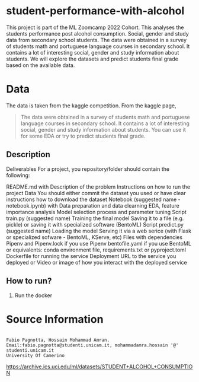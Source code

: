 # student-performance-with-alcohol
This project is part of the ML Zoomcamp 2022 Cohort. This analyses the students performance post alcohol consumption. Social, gender and study data from secondary school students.
The data were obtained in a survey of students math and portuguese language courses in secondary school. It contains a lot of interesting social, gender and study information about students. We will explore the datasets and predict students final grade based on the available data.


# Data
 The data is taken from the kaggle competition. 
  From the kaggle page,
  > The data were obtained in a survey of students math and portuguese language courses in secondary school. It contains a lot of interesting social, gender and study information about students. You can use it for some EDA or try to predict students final grade.

## Description

Deliverables
For a project, you repository/folder should contain the following:

README.md with
Description of the problem
Instructions on how to run the project
Data
You should either commit the dataset you used or have clear instructions how to download the dataset
Notebook (suggested name - notebook.ipynb) with
Data preparation and data clearning
EDA, feature importance analysis
Model selection process and parameter tuning
Script train.py (suggested name)
Training the final model
Saving it to a file (e.g. pickle) or saving it with specialized software (BentoML)
Script predict.py (suggested name)
Loading the model
Serving it via a web serice (with Flask or specialized sofware - BentoML, KServe, etc)
Files with dependencies
Pipenv and Pipenv.lock if you use Pipenv
bentofile.yaml if you use BentoML
or equivalents: conda environment file, requirements.txt or pyproject.toml
Dockerfile for running the service
Deployment
URL to the service you deployed or
Video or image of how you interact with the deployed service

## How to run?
1. Run the docker

# Source Information
```P. Cortez and A. Silva. Using Data Mining to Predict Secondary School Student Performance. In A. Brito and J. Teixeira Eds., Proceedings of 5th FUture BUsiness TEChnology Conference (FUBUTEC 2008) pp. 5-12, Porto, Portugal, April, 2008, EUROSIS, ISBN 978-9077381-39-7.

Fabio Pagnotta, Hossain Mohammad Amran.
Email:fabio.pagnotta@studenti.unicam.it, mohammadamra.hossain '@' studenti.unicam.it
University Of Camerino
```
https://archive.ics.uci.edu/ml/datasets/STUDENT+ALCOHOL+CONSUMPTION